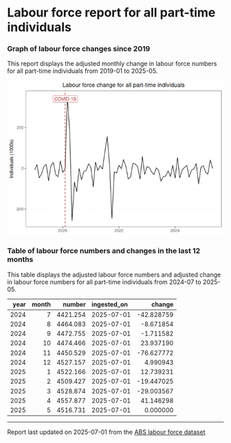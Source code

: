 Labour force report for all part-time individuals
================

### Graph of labour force changes since 2019

This report displays the adjusted monthly change in labour force numbers
for all part-time individuals from 2019-01 to 2025-05.

![](all_part-time_report_files/figure-gfm/unnamed-chunk-2-1.png)<!-- -->

### Table of labour force numbers and changes in the last 12 months

This table displays the adjusted labour force numbers and adjusted
change in labour force numbers for all part-time individuals from
2024-07 to 2025-05.

| year | month |   number | ingested_on |     change |
|-----:|------:|---------:|:------------|-----------:|
| 2024 |     7 | 4421.254 | 2025-07-01  | -42.828759 |
| 2024 |     8 | 4464.083 | 2025-07-01  |  -8.671854 |
| 2024 |     9 | 4472.755 | 2025-07-01  |  -1.711582 |
| 2024 |    10 | 4474.466 | 2025-07-01  |  23.937190 |
| 2024 |    11 | 4450.529 | 2025-07-01  | -76.627772 |
| 2024 |    12 | 4527.157 | 2025-07-01  |   4.990943 |
| 2025 |     1 | 4522.166 | 2025-07-01  |  12.739231 |
| 2025 |     2 | 4509.427 | 2025-07-01  | -19.447025 |
| 2025 |     3 | 4528.874 | 2025-07-01  | -29.003567 |
| 2025 |     4 | 4557.877 | 2025-07-01  |  41.146298 |
| 2025 |     5 | 4516.731 | 2025-07-01  |   0.000000 |

------------------------------------------------------------------------

Report last updated on 2025-07-01 from the [ABS labour force
dataset](https://www.abs.gov.au/statistics/labour/employment-and-unemployment/labour-force-australia/latest-release)
